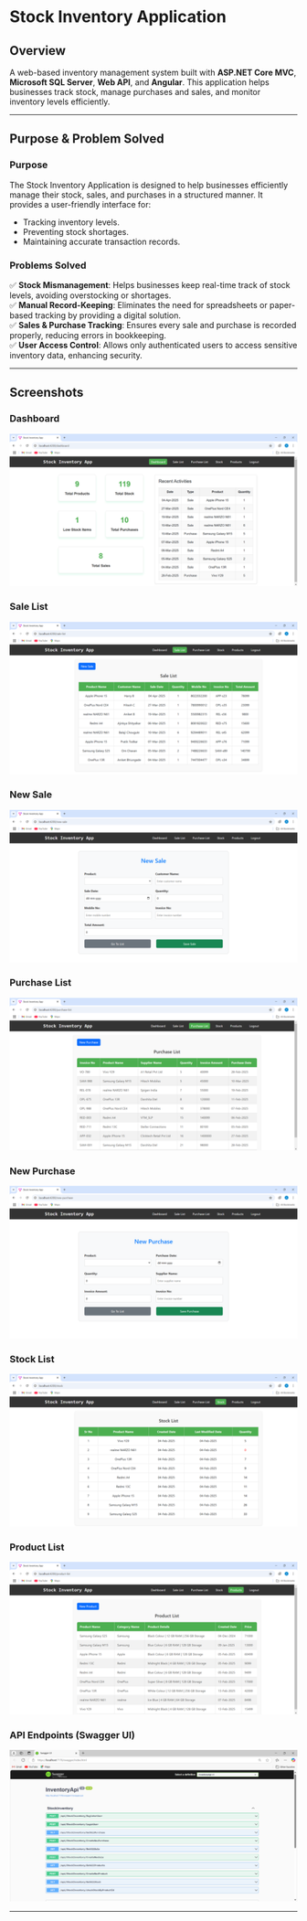 ﻿# Stock Inventory Application

## Overview
A web-based inventory management system built with **ASP.NET Core MVC**, **Microsoft SQL Server**, **Web API**, and **Angular**. This application helps businesses track stock, manage purchases and sales, and monitor inventory levels efficiently.

---

## Purpose & Problem Solved

### **Purpose**
The Stock Inventory Application is designed to help businesses efficiently manage their stock, sales, and purchases in a structured manner. It provides a user-friendly interface for:
- Tracking inventory levels.
- Preventing stock shortages.
- Maintaining accurate transaction records.

### **Problems Solved**
✅ **Stock Mismanagement**: Helps businesses keep real-time track of stock levels, avoiding overstocking or shortages.  
✅ **Manual Record-Keeping**: Eliminates the need for spreadsheets or paper-based tracking by providing a digital solution.  
✅ **Sales & Purchase Tracking**: Ensures every sale and purchase is recorded properly, reducing errors in bookkeeping.  
✅ **User Access Control**: Allows only authenticated users to access sensitive inventory data, enhancing security.

---

## Screenshots

### **Dashboard**
![Dashboard](InventoryAngular/StockInventoryApp/src/assets/images/dashboard.png)

### **Sale List**
![Sale List](InventoryAngular/StockInventoryApp/src/assets/images/sale-list.png)

### **New Sale**
![New Sale](InventoryAngular/StockInventoryApp/src/assets/images/new-sale.png)

### **Purchase List**
![Purchase List](InventoryAngular/StockInventoryApp/src/assets/images/purchase-list.png)

### **New Purchase**
![New Purchase](InventoryAngular/StockInventoryApp/src/assets/images/new-purchase.png)

### **Stock List**
![Stock List](InventoryAngular/StockInventoryApp/src/assets/images/stock-list.png)

### **Product List**
![Product List](InventoryAngular/StockInventoryApp/src/assets/images/product-list.png)

### **API Endpoints (Swagger UI)**
![Swagger UI](InventoryAngular/StockInventoryApp/src/assets/images/api-endpoints.png)

---

